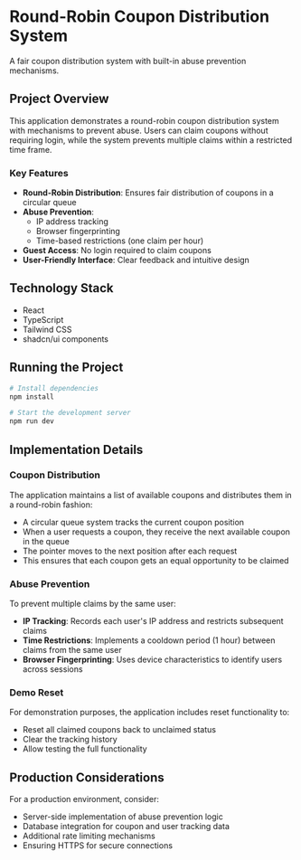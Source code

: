 # Round-Robin Coupon Distribution System

A fair coupon distribution system with built-in abuse prevention mechanisms.

## Project Overview

This application demonstrates a round-robin coupon distribution system with mechanisms to prevent abuse. Users can claim coupons without requiring login, while the system prevents multiple claims within a restricted time frame.

### Key Features

- **Round-Robin Distribution**: Ensures fair distribution of coupons in a circular queue
- **Abuse Prevention**:
  - IP address tracking
  - Browser fingerprinting
  - Time-based restrictions (one claim per hour)
- **Guest Access**: No login required to claim coupons
- **User-Friendly Interface**: Clear feedback and intuitive design

## Technology Stack

- React
- TypeScript
- Tailwind CSS
- shadcn/ui components

## Running the Project

```sh
# Install dependencies
npm install

# Start the development server
npm run dev
```

## Implementation Details

### Coupon Distribution

The application maintains a list of available coupons and distributes them in a round-robin fashion:
- A circular queue system tracks the current coupon position
- When a user requests a coupon, they receive the next available coupon in the queue
- The pointer moves to the next position after each request
- This ensures that each coupon gets an equal opportunity to be claimed

### Abuse Prevention

To prevent multiple claims by the same user:
- **IP Tracking**: Records each user's IP address and restricts subsequent claims
- **Time Restrictions**: Implements a cooldown period (1 hour) between claims from the same user
- **Browser Fingerprinting**: Uses device characteristics to identify users across sessions

### Demo Reset

For demonstration purposes, the application includes reset functionality to:
- Reset all claimed coupons back to unclaimed status
- Clear the tracking history
- Allow testing the full functionality

## Production Considerations

For a production environment, consider:
- Server-side implementation of abuse prevention logic
- Database integration for coupon and user tracking data
- Additional rate limiting mechanisms
- Ensuring HTTPS for secure connections

